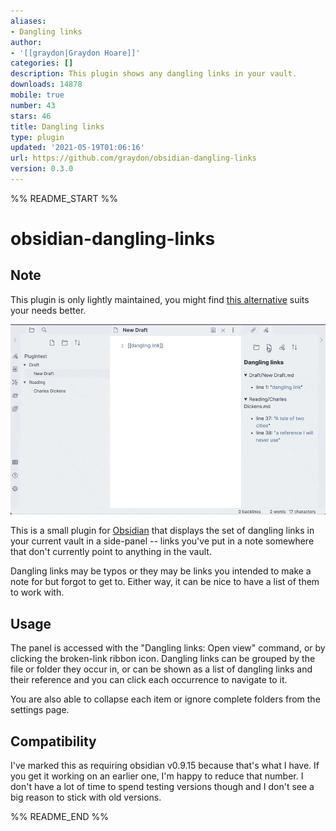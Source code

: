 ```yaml
---
aliases:
- Dangling links
author:
- '[[graydon|Graydon Hoare]]'
categories: []
description: This plugin shows any dangling links in your vault.
downloads: 14878
mobile: true
number: 43
stars: 46
title: Dangling links
type: plugin
updated: '2021-05-19T01:06:16'
url: https://github.com/graydon/obsidian-dangling-links
version: 0.3.0
---
```


%% README_START %%

# obsidian-dangling-links

## Note

This plugin is only lightly maintained, you might find
[this alternative](https://github.com/ipshing/obsidian-broken-links) suits your
needs better.

![Obsidian Dangling Links demo](https://raw.githubusercontent.com/graydon/obsidian-dangling-links/HEAD/assets/overview.gif)

This is a small plugin for [Obsidian](http://obsidian.md) that displays the set
of dangling links in your current vault in a side-panel -- links you've put in
a note somewhere that don't currently point to anything in the vault.

Dangling links may be typos or they may be links you intended to make a note for
but forgot to get to. Either way, it can be nice to have a list of them to work
with.

## Usage

The panel is accessed with the "Dangling links: Open view" command, or by
clicking the broken-link ribbon icon. Dangling links can be grouped by the
file or folder they occur in, or can be shown as a list of dangling links and
their reference and you can click each occurrence to navigate to it.

You are also able to collapse each item or ignore complete folders from the
settings page.

## Compatibility

I've marked this as requiring obsidian v0.9.15 because that's what I have. If
you get it working on an earlier one, I'm happy to reduce that number. I don't
have a lot of time to spend testing versions though and I don't see a big reason
to stick with old versions.


%% README_END %%